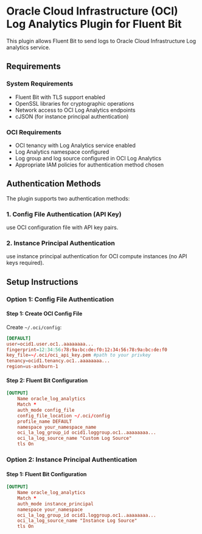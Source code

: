 # Oracle Cloud Infrastructure (OCI) Log Analytics Plugin for Fluent Bit

This plugin allows Fluent Bit to send logs to Oracle Cloud Infrastructure Log analytics service.

## Requirements

### System Requirements
- Fluent Bit with TLS support enabled
- OpenSSL libraries for cryptographic operations
- Network access to OCI Log Analytics endpoints
- cJSON (for instance principal authentication)
### OCI Requirements
- OCI tenancy with Log Analytics service enabled
- Log Analytics namespace configured
- Log group and log source configured in OCI Log Analytics
- Appropriate IAM policies for authentication method chosen

## Authentication Methods

The plugin supports two authentication methods:

### 1. Config File Authentication (API Key)
use OCI configuration file with API key pairs.

### 2. Instance Principal Authentication
use instance principal authentication for OCI compute instances (no API keys required).

## Setup Instructions

### Option 1: Config File Authentication

#### Step 1: Create OCI Config File

Create `~/.oci/config`:

```conf
[DEFAULT]
user=ocid1.user.oc1..aaaaaaaa...
fingerprint=12:34:56:78:9a:bc:de:f0:12:34:56:78:9a:bc:de:f0
key_file=~/.oci/oci_api_key.pem #path to your privkey
tenancy=ocid1.tenancy.oc1..aaaaaaaa...
region=us-ashburn-1
```

#### Step 2: Fluent Bit Configuration

```conf
[OUTPUT]
    Name oracle_log_analytics
    Match *
    auth_mode config_file
    config_file_location ~/.oci/config
    profile_name DEFAULT
    namespace your_namespace_name
    oci_la_log_group_id ocid1.loggroup.oc1..aaaaaaaa...
    oci_la_log_source_name "Custom Log Source"
    tls On
```

### Option 2: Instance Principal Authentication

#### Step 1: Fluent Bit Configuration

```conf
[OUTPUT]
    Name oracle_log_analytics
    Match *
    auth_mode instance_principal
    namespace your_namespace
    oci_la_log_group_id ocid1.loggroup.oc1..aaaaaaaa...
    oci_la_log_source_name "Instance Log Source"
    tls On
```